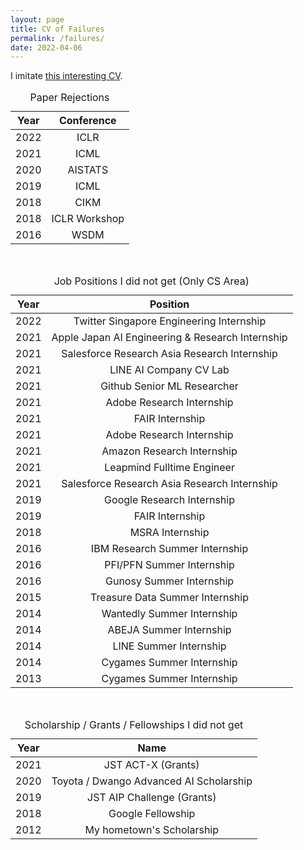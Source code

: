 ```yaml
---
layout: page
title: CV of Failures
permalink: /failures/
date: 2022-04-06
---
```


I imitate [this interesting CV](https://haushofer.ne.su.se/Johannes_Haushofer_CV_of_Failures.pdf).

<table>
<caption>Paper Rejections</caption>
  <thead>
    <tr>
      <th style="text-align: center"><strong>Year</strong></th>
      <th style="text-align: center"><strong>Conference</strong></th>
    </tr>
  </thead>
  <tbody>
    <tr>
      <td style="text-align: center">2022</td>
      <td style="text-align: center">ICLR</td>
    </tr>
    <tr>
      <td style="text-align: center">2021</td>
      <td style="text-align: center">ICML</td>
    </tr>
    <tr>
      <td style="text-align: center">2020</td>
      <td style="text-align: center">AISTATS</td>
    </tr>
    <tr>
      <td style="text-align: center">2019</td>
      <td style="text-align: center">ICML</td>
    </tr>
    <tr>
      <td style="text-align: center">2018</td>
      <td style="text-align: center">CIKM</td>
    </tr>
    <tr>
      <td style="text-align: center">2018</td>
      <td style="text-align: center">ICLR Workshop</td>
    </tr>
    <tr>
      <td style="text-align: center">2016</td>
      <td style="text-align: center">WSDM</td>
    </tr>
  </tbody>
</table>

<br />

<table>
  <caption>Job Positions I did not get (Only CS Area)</caption>
  <thead>
    <tr>
      <th style="text-align: center"><strong>Year</strong></th>
      <th style="text-align: center"><strong>Position</strong></th>
    </tr>
  </thead>
  <tbody>
    <tr>
      <td style="text-align: center">2022</td>
      <td style="text-align: center">Twitter Singapore Engineering Internship</td>
    </tr>
    <tr>
      <td style="text-align: center">2021</td>
      <td style="text-align: center">Apple Japan AI Engineering & Research Internship</td>
    </tr>
    <tr>
      <td style="text-align: center">2021</td>
      <td style="text-align: center">Salesforce Research Asia Research Internship</td>
    </tr>
    <tr>
      <td style="text-align: center">2021</td>
      <td style="text-align: center">LINE AI Company CV Lab</td>
    </tr>
    <tr>
      <td style="text-align: center">2021</td>
      <td style="text-align: center">Github Senior ML Researcher</td>
    </tr>
    <tr>
      <td style="text-align: center">2021</td>
      <td style="text-align: center">Adobe Research Internship</td>
    </tr>
    <tr>
      <td style="text-align: center">2021</td>
      <td style="text-align: center">FAIR Internship</td>
    </tr>
    <tr>
      <td style="text-align: center">2021</td>
      <td style="text-align: center">Adobe Research Internship</td>
    </tr>
    <tr>
      <td style="text-align: center">2021</td>
      <td style="text-align: center">Amazon Research Internship</td>
    </tr>
    <tr>
      <td style="text-align: center">2021</td>
      <td style="text-align: center">Leapmind Fulltime Engineer</td>
    </tr>
    <tr>
      <td style="text-align: center">2021</td>
      <td style="text-align: center">Salesforce Research Asia Research Internship</td>
    </tr>
    <tr>
      <td style="text-align: center">2019</td>
      <td style="text-align: center">Google Research Internship</td>
    </tr>
    <tr>
      <td style="text-align: center">2019</td>
      <td style="text-align: center">FAIR Internship</td>
    </tr>
    <tr>
      <td style="text-align: center">2018</td>
      <td style="text-align: center">MSRA Internship</td>
    </tr>
    <tr>
      <td style="text-align: center">2016</td>
      <td style="text-align: center">IBM Research Summer Internship</td>
    </tr>
    <tr>
      <td style="text-align: center">2016</td>
      <td style="text-align: center">PFI/PFN Summer Internship</td>
    </tr>
    <tr>
      <td style="text-align: center">2016</td>
      <td style="text-align: center">Gunosy Summer Internship</td>
    </tr>
    <tr>
      <td style="text-align: center">2015</td>
      <td style="text-align: center">Treasure Data Summer Internship</td>
    </tr>
    <tr>
      <td style="text-align: center">2014</td>
      <td style="text-align: center">Wantedly Summer Internship</td>
    </tr>
    <tr>
      <td style="text-align: center">2014</td>
      <td style="text-align: center">ABEJA Summer Internship</td>
    </tr>
    <tr>
      <td style="text-align: center">2014</td>
      <td style="text-align: center">LINE Summer Internship</td>
    </tr>
    <tr>
      <td style="text-align: center">2014</td>
      <td style="text-align: center">Cygames Summer Internship</td>
    </tr>
    <tr>
      <td style="text-align: center">2013</td>
      <td style="text-align: center">Cygames Summer Internship</td>
    </tr>
  </tbody>
</table>

<br />

<table>
<caption>Scholarship / Grants / Fellowships I did not get</caption>
  <thead>
    <tr>
      <th style="text-align: center"><strong>Year</strong></th>
      <th style="text-align: center"><strong>Name</strong></th>
    </tr>
  </thead>
  <tbody>
    <tr>
      <td style="text-align: center">2021</td>
      <td style="text-align: center">JST ACT-X (Grants)</td>
    </tr>
    <tr>
      <td style="text-align: center">2020</td>
      <td style="text-align: center">Toyota / Dwango Advanced AI Scholarship</td>
    </tr>
    <tr>
      <td style="text-align: center">2019</td>
      <td style="text-align: center">JST AIP Challenge (Grants)</td>
    </tr>
    <tr>
      <td style="text-align: center">2018</td>
      <td style="text-align: center">Google Fellowship</td>
    </tr>
    <tr>
      <td style="text-align: center">2012</td>
      <td style="text-align: center">My hometown's Scholarship</td>
    </tr>
  </tbody>
</table>
